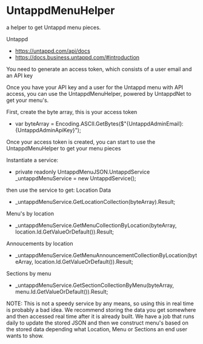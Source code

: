 # UntappdMenuHelper
a helper to get Untappd menu pieces.

Untappd
- https://untappd.com/api/docs
- https://docs.business.untappd.com/#introduction

You need to generate an access token, which consists of a user email and an API key


Once you have your API key and a user for the Untappd menu with API access, you can use the UntappdMenuHelper, powered by UntappdNet to get your menu's.

First, create the byte array, this is your access token
- var byteArray = Encoding.ASCII.GetBytes($"{UntappdAdminEmail}:{UntappdAdminApiKey}");

Once your access token is created, you can start to use the UntappdMenuHelper to get your menu pieces

Instantiate a service:
- private readonly UntappdMenuJSON.UntappdService _untappdMenuService = new UntappdService();

then use the service to get:
Location Data
- _untappdMenuService.GetLocationCollection(byteArray).Result;

Menu's by location
- _untappdMenuService.GetMenuCollectionByLocation(byteArray, location.Id.GetValueOrDefault()).Result;

Annoucements by location
- _untappdMenuService.GetMenuAnnouncementCollectionByLocation(byteArray, location.Id.GetValueOrDefault()).Result;

Sections by menu
- _untappdMenuService.GetSectionCollectionByMenu(byteArray, menu.Id.GetValueOrDefault()).Result;

NOTE:
This is not a speedy service by any means, so using this in real time is probably a bad idea. We recommend storing the data you get somewhere and then accessed real time after
it is already built. We have a job that runs daily to update the stored JSON and then we construct menu's based on the stored data depending what Location, Menu or Sections an
end user wants to show.
